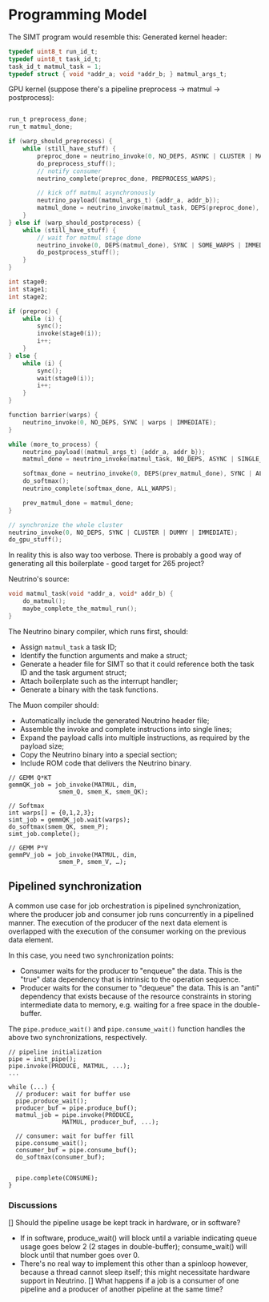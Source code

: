 # Programming Model

The SIMT program would resemble this:
Generated kernel header:
```c
typedef uint8_t run_id_t;
typedef uint8_t task_id_t;
task_id_t matmul_task = 1;
typedef struct { void *addr_a; void *addr_b; } matmul_args_t;
```

GPU kernel (suppose there's a pipeline preprocess -> matmul -> postprocess):
```c

run_t preprocess_done;
run_t matmul_done;

if (warp_should_preprocess) {
	while (still_have_stuff) {
		preproc_done = neutrino_invoke(0, NO_DEPS, ASYNC | CLUSTER | MANUAL);
		do_preprocess_stuff();
		// notify consumer
		neutrino_complete(preproc_done, PREPROCESS_WARPS);

		// kick off matmul asynchronously
		neutrino_payload((matmul_args_t) {addr_a, addr_b});
		matmul_done = neutrino_invoke(matmul_task, DEPS(preproc_done), ASYNC | SINGLE_THREAD | SIGNAL);
	}
} else if (warp_should_postprocess) {
	while (still_have_stuff) {
		// wait for matmul stage done
		neutrino_invoke(0, DEPS(matmul_done), SYNC | SOME_WARPS | IMMEDIATE);
		do_postprocess_stuff();
	}
}

int stage0;
int stage1;
int stage2;

if (preproc) {
	while (i) {
		sync();
		invoke(stage0(i));
		i++;
	}
} else {
	while (i) {
		sync();
		wait(stage0(i));
		i++;
	}
}

function barrier(warps) {
	neutrino_invoke(0, NO_DEPS, SYNC | warps | IMMEDIATE);
}

while (more_to_process) {
	neutrino_payload((matmul_args_t) {addr_a, addr_b});
	matmul_done = neutrino_invoke(matmul_task, NO_DEPS, ASYNC | SINGLE_THREAD | SIGNAL);

	softmax_done = neutrino_invoke(0, DEPS(prev_matmul_done), SYNC | ALL_WARPS | DUMMY | MANUAL);
	do_softmax();
	neutrino_complete(softmax_done, ALL_WARPS);

	prev_matmul_done = matmul_done;
}

// synchronize the whole cluster
neutrino_invoke(0, NO_DEPS, SYNC | CLUSTER | DUMMY | IMMEDIATE);
do_gpu_stuff();
```
In reality this is also way too verbose. There is probably a good way of generating all this boilerplate - good target for 265 project?

Neutrino's source:
```c
void matmul_task(void *addr_a, void* addr_b) {
	do_matmul();
	maybe_complete_the_matmul_run();
}
```
The Neutrino binary compiler, which runs first, should:
* Assign `matmul_task` a task ID;
* Identify the function arguments and make a struct;
* Generate a header file for SIMT so that it could reference both the task ID and the task argument struct;
* Attach boilerplate such as the interrupt handler;
* Generate a binary with the task functions.

The Muon compiler should:
* Automatically include the generated Neutrino header file;
* Assemble the invoke and complete instructions into single lines;
* Expand the payload calls into multiple instructions, as required by the payload size;
* Copy the Neutrino binary into a special section;
* Include ROM code that delivers the Neutrino binary.

```
// GEMM Q*KT
gemmQK_job = job_invoke(MATMUL, dim,
              smem_Q, smem_K, smem_QK);

// Softmax
int warps[] = {0,1,2,3};
simt_job = gemmQK_job.wait(warps);
do_softmax(smem_QK, smem_P);
simt_job.complete();

// GEMM P*V
gemmPV_job = job_invoke(MATMUL, dim,
              smem_P, smem_V, …);
```

## Pipelined synchronization

A common use case for job orchestration is pipelined synchronization, where the
producer job and consumer job runs concurrently in a pipelined manner.  The
execution of the producer of the next data element is overlapped with the
execution of the consumer working on the previous data element.

In this case, you need two synchronization points:
* Consumer waits for the producer to "enqueue" the data.  This is the "true" data
  dependency that is intrinsic to the operation sequence.
* Producer waits for the consumer to "dequeue" the data.  This is an "anti"
  dependency that exists because of the resource constraints in storing
  intermediate data to memory, e.g. waiting for a free space in the
  double-buffer.

The `pipe.produce_wait()` and `pipe.consume_wait()` function handles the above
two synchronizations, respectively.

```
// pipeline initialization
pipe = init_pipe();
pipe.invoke(PRODUCE, MATMUL, ...);
...

while (...) {
  // producer: wait for buffer use
  pipe.produce_wait();
  producer_buf = pipe.produce_buf();
  matmul_job = pipe.invoke(PRODUCE,
               MATMUL, producer_buf, ...);

  // consumer: wait for buffer fill
  pipe.consume_wait();
  consumer_buf = pipe.consume_buf();
  do_softmax(consumer_buf);


  pipe.complete(CONSUME);
}
```

### Discussions

[] Should the pipeline usage be kept track in hardware, or in software?
   * If in software, produce_wait() will block until a variable indicating
     queue usage goes below 2 (2 stages in double-buffer); consume_wait()
     will block until that number goes over 0.
   * There's no real way to implement this other than a spinloop however,
     because a thread cannot sleep itself; this might necessitate hardware
     support in Neutrino.
[] What happens if a job is a consumer of one pipeline and a producer of
   another pipeline at the same time? 
